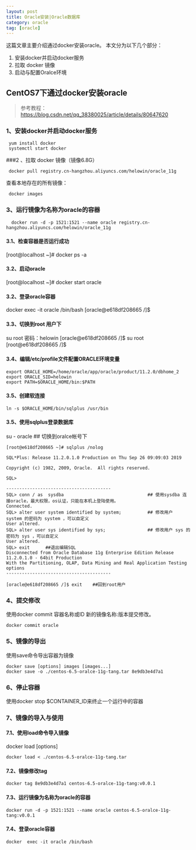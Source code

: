 ```yaml
---
layout: post
title: Oracle安装|Oracle数据库 
category: oracle
tag: [oracle]
---
```


这篇文章主要介绍通过docker安装oracle。
本文分为以下几个部分：
1. 安装docker并启动docker服务
2. 拉取 docker 镜像
3. 启动与配置Oralce环境

## CentOS7下通过docker安装oracle

> 参考教程：https://blog.csdn.net/qq_38380025/article/details/80647620

### 1、安装docker并启动docker服务
```
 yum install docker
 systemctl start docker
```
###2 、拉取 docker 镜像（镜像6.8G）
```
 docker pull registry.cn-hangzhou.aliyuncs.com/helowin/oracle_11g
```
 查看本地存在的所有镜像：
```
 docker images
```
### 3、运行镜像为名称为oracle的容器
```
  docker run -d -p 1521:1521 --name oracle registry.cn-hangzhou.aliyuncs.com/helowin/oracle_11g
```
#### 3.1、检查容器是否运行成功
[root@localhost ~]# docker ps -a

#### 3.2、启动oracle
[root@localhost ~]# docker start oracle

#### 3.2、登录oracle容器
docker  exec -it oracle /bin/bash
[oracle@e618df208665 /]$

#### 3.3、切换到root 用户下
  su root
  密码：helowin
[oracle@e618df208665 /]$ su root
[root@e618df208665 /]$

#### 3.4、编辑/etc/profile文件配置ORACLE环境变量
```
export ORACLE_HOME=/home/oracle/app/oracle/product/11.2.0/dbhome_2
export ORACLE_SID=helowin
export PATH=$ORACLE_HOME/bin:$PATH
```
#### 3.5、创建软连接
```
ln -s $ORACLE_HOME/bin/sqlplus /usr/bin
```
#### 3.5、使用sqlplus登录数据库
su - oracle  ## 切换到oralce帐号下
```
[root@e618df208665 ~]# sqlplus /nolog

SQL*Plus: Release 11.2.0.1.0 Production on Thu Sep 26 09:09:03 2019

Copyright (c) 1982, 2009, Oracle.  All rights reserved.

SQL> 

----------------------------------------
SQL> conn / as  sysdba                                ## 使用sysdba 连接oracle，最大权限，os认证，只能在本机上登陆使用。
Connected.
SQL> alter user system identified by system;          ## 修改用户 system 的密码为 system ，可以自定义
User altered.
SQL> alter user sys identified by sys;                ## 修改用户 sys 的密码为 sys ，可以自定义
User altered.
SQL> exit      ##退出编辑SQL
Disconnected from Oracle Database 11g Enterprise Edition Release 11.2.0.1.0 - 64bit Production
With the Partitioning, OLAP, Data Mining and Real Application Testing options
----------------------------------------

[oracle@e618df208665 /]$ exit    ##回到root用户
```

### 4、提交修改
使用docker commit 容器名称或ID 新的镜像名称:版本提交修改。
```
docker commit oracle
```
### 5、镜像的导出
使用save命令导出容器为镜像
```
docker save [options] images [images...] 
docker save -o ./centos-6.5-oralce-11g-tang.tar 8e9db3e4d7a1
```
### 6、停止容器
使用docker stop $CONTAINER_ID来终止一个运行中的容器

### 7、镜像的导入与使用
#### 7.1、使用load命令导入镜像
docker load [options] 
```
docker load < ./centos-6.5-oralce-11g-tang.tar
```
#### 7.2、镜像修改tag
```
docker tag 8e9db3e4d7a1 centos-6.5-oralce-11g-tang:v0.0.1
```
#### 7.3、运行镜像为名称为oracle的容器
```
docker run -d -p 1521:1521 --name oracle centos-6.5-oralce-11g-tang:v0.0.1
```
#### 7.4、登录oracle容器
```
docker  exec -it oracle /bin/bash
```